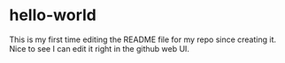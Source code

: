 # hello-world

This is my first time editing the README file for my repo since
creating it.  Nice to see I can edit it right in the github web UI.
